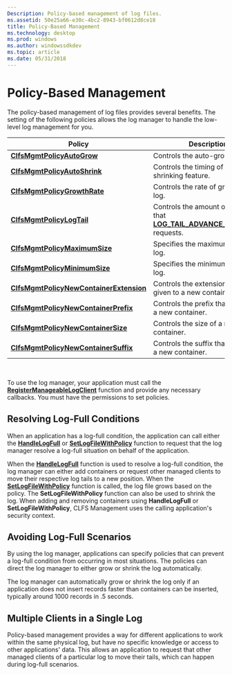 ```yaml
---
Description: Policy-based management of log files.
ms.assetid: 50e25a66-e30c-4bc2-8943-bf0612d8ce18
title: Policy-Based Management
ms.technology: desktop
ms.prod: windows
ms.author: windowssdkdev
ms.topic: article
ms.date: 05/31/2018
---
```


# Policy-Based Management

The policy-based management of log files provides several benefits. The setting of the following policies allows the log manager to handle the low-level log management for you.



| Policy                                                                          | Description                                                                                                              |
|---------------------------------------------------------------------------------|--------------------------------------------------------------------------------------------------------------------------|
| [**ClfsMgmtPolicyAutoGrow**](/windows/desktop/api/Clfsmgmt/ne-clfsmgmt-_clfs_mgmt_policy_type)<br/>              | Controls the auto-grow feature.<br/>                                                                               |
| [**ClfsMgmtPolicyAutoShrink**](/windows/desktop/api/Clfsmgmt/ne-clfsmgmt-_clfs_mgmt_policy_type)<br/>            | Controls the timing of the log-shrinking feature.<br/>                                                             |
| [**ClfsMgmtPolicyGrowthRate**](/windows/desktop/api/Clfsmgmt/ne-clfsmgmt-_clfs_mgmt_policy_type)<br/>            | Controls the rate of growth of a log.<br/>                                                                         |
| [**ClfsMgmtPolicyLogTail**](/windows/desktop/api/Clfsmgmt/ne-clfsmgmt-_clfs_mgmt_policy_type)<br/>               | Controls the amount of space that [**LOG\_TAIL\_ADVANCE\_CALLBACK**](/windows/desktop/api/Clfsmgmtw32/nc-clfsmgmtw32-plog_tail_advance_callback) requests.<br/> |
| [**ClfsMgmtPolicyMaximumSize**](/windows/desktop/api/Clfsmgmt/ne-clfsmgmt-_clfs_mgmt_policy_type)<br/>           | Specifies the maximum size of a log.<br/>                                                                          |
| [**ClfsMgmtPolicyMinimumSize**](/windows/desktop/api/Clfsmgmt/ne-clfsmgmt-_clfs_mgmt_policy_type)<br/>           | Specifies the minimum size of a log.<br/>                                                                          |
| [**ClfsMgmtPolicyNewContainerExtension**](/windows/desktop/api/Clfsmgmt/ne-clfsmgmt-_clfs_mgmt_policy_type)<br/> | Controls the extension that is given to a new container.<br/>                                                      |
| [**ClfsMgmtPolicyNewContainerPrefix**](/windows/desktop/api/Clfsmgmt/ne-clfsmgmt-_clfs_mgmt_policy_type)<br/>    | Controls the prefix that is given to a new container.<br/>                                                         |
| [**ClfsMgmtPolicyNewContainerSize**](/windows/desktop/api/Clfsmgmt/ne-clfsmgmt-_clfs_mgmt_policy_type)<br/>      | Controls the size of a new container.<br/>                                                                         |
| [**ClfsMgmtPolicyNewContainerSuffix**](/windows/desktop/api/Clfsmgmt/ne-clfsmgmt-_clfs_mgmt_policy_type)<br/>    | Controls the suffix that is given to a new container.<br/>                                                         |



 

To use the log manager, your application must call the [**RegisterManageableLogClient**](/windows/desktop/api/Clfsmgmtw32/nf-clfsmgmtw32-registermanageablelogclient) function and provide any necessary callbacks. You must have the permissions to set policies.

## Resolving Log-Full Conditions

When an application has a log-full condition, the application can call either the [**HandleLogFull**](/windows/desktop/api/Clfsmgmtw32/nf-clfsmgmtw32-handlelogfull) or [**SetLogFileWithPolicy**](/windows/desktop/api/Clfsmgmtw32/nf-clfsmgmtw32-setlogfilesizewithpolicy) function to request that the log manager resolve a log-full situation on behalf of the application.

When the [**HandleLogFull**](/windows/desktop/api/Clfsmgmtw32/nf-clfsmgmtw32-handlelogfull) function is used to resolve a log-full condition, the log manager can either add containers or request other managed clients to move their respective log tails to a new position. When the [**SetLogFileWithPolicy**](/windows/desktop/api/Clfsmgmtw32/nf-clfsmgmtw32-setlogfilesizewithpolicy) function is called, the log file grows based on the policy. The **SetLogFileWithPolicy** function can also be used to shrink the log. When adding and removing containers using **HandleLogFull** or **SetLogFileWithPolicy**, CLFS Management uses the calling application's security context.

## Avoiding Log-Full Scenarios

By using the log manager, applications can specify policies that can prevent a log-full condition from occurring in most situations. The policies can direct the log manager to either grow or shrink the log automatically.

The log manager can automatically grow or shrink the log only if an application does not insert records faster than containers can be inserted, typically around 1000 records in .5 seconds.

## Multiple Clients in a Single Log

Policy-based management provides a way for different applications to work within the same physical log, but have no specific knowledge or access to other applications' data. This allows an application to request that other managed clients of a particular log to move their tails, which can happen during log-full scenarios.

 

 





